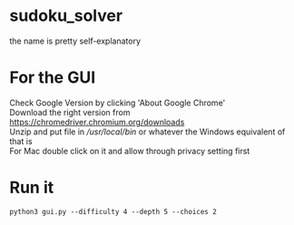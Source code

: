 # sudoku_solver
the name is pretty self-explanatory
# For the GUI
Check Google Version by clicking 'About Google Chrome' </br>
Download the right version from https://chromedriver.chromium.org/downloads</br>
Unzip and put file in <i>/usr/local/bin</i> or whatever the Windows equivalent of that is</br>
For Mac double click on it and allow through privacy setting first
# Run it
`python3 gui.py --difficulty 4 --depth 5 --choices 2 `
